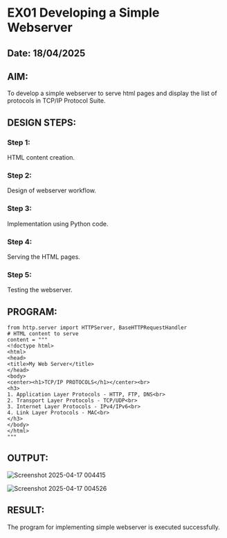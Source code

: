 # EX01 Developing a Simple Webserver
## Date: 18/04/2025

## AIM:
To develop a simple webserver to serve html pages and display the list of protocols in TCP/IP Protocol Suite.


## DESIGN STEPS:
### Step 1: 
HTML content creation.

### Step 2:
Design of webserver workflow.

### Step 3:
Implementation using Python code.

### Step 4:
Serving the HTML pages.

### Step 5:
Testing the webserver.

## PROGRAM:
```
from http.server import HTTPServer, BaseHTTPRequestHandler
# HTML content to serve
content = """
<!doctype html>
<html>
<head>
<title>My Web Server</title>
</head>
<body>
<center><h1>TCP/IP PROTOCOLS</h1></center><br>
<h3>
1. Application Layer Protocols - HTTP, FTP, DNS<br>
2. Transport Layer Protocols - TCP/UDP<br>
3. Internet Layer Protocols - IPv4/IPv6<br>
4. Link Layer Protocols - MAC<br>
</h3>
</body>
</html>
"""
```




## OUTPUT:
![Screenshot 2025-04-17 004415](https://github.com/user-attachments/assets/99054911-a8a3-417b-a360-c4fe53232d96)

![Screenshot 2025-04-17 004526](https://github.com/user-attachments/assets/2a5bebcf-502b-4810-8081-acfa7c41c497)


## RESULT:
The program for implementing simple webserver is executed successfully.
